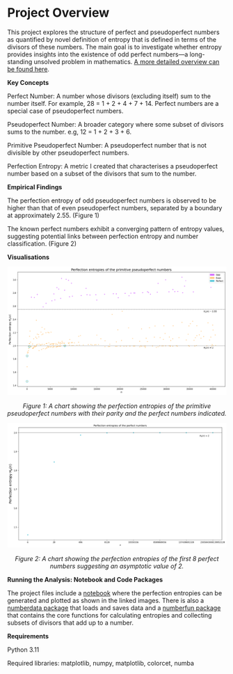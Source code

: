 # Project Overview

This project explores the structure of perfect and pseudoperfect numbers as quantified by novel definition of entropy that is defined in terms of the divisors of these numbers. The main goal is to investigate whether entropy provides insights into the existence of odd perfect numbers—a long-standing unsolved problem in mathematics.
[A more detailed overview can be found here](https://github.com/Dank-o/Perfection_Entropy/blob/main/detailed_overview.ipynb).

**Key Concepts**

Perfect Number: A number whose divisors (excluding itself) sum to the number itself. For example, 28 = 1 + 2 + 4 + 7 + 14. Perfect numbers are a special case of pseudoperfect numbers.

Pseudoperfect Number: A broader category where some subset of divisors sums to the number. e.g, 12 = 1 + 2 + 3 + 6.

Primitive Pseudoperfect Number: A pseudoperfect number that is not divisible by other pseudoperfect numbers.

Perfection Entropy: A metric I created that characterises a pseudoperfect number based on a subset of the divisors that sum to the number.

**Empirical Findings**

The perfection entropy of odd pseudoperfect numbers is observed to be higher than that of even pseudoperfect numbers, separated by a boundary at approximately 2.55. (Figure 1)

The known perfect numbers exhibit a converging pattern of entropy values, suggesting potential links between perfection entropy and number classification. (Figure 2)

**Visualisations**

<div style="text-align: center;">
    <img src="images/perfection_entropies_primitives.png" alt="A chart showing the perfection entropies of the primitive pseudoperfect numbers with their parity and the perfect numbers indicated.">
    <p style="text-align: center;"><em>Figure 1: A chart showing the perfection entropies of the primitive pseudoperfect numbers with their parity and the perfect numbers indicated.</em></p>
</div>

<div style="text-align: center;">
    <img src="images/Perfection_entropies_perfect_only.png" alt="A chart showing the perfection entropies of the first 8 perfect numbers suggesting an asymptotic value of 2.">
    <p style="text-align: center;"><em>Figure 2: A chart showing the perfection entropies of the first 8 perfect numbers suggesting an asymptotic value of 2.</em></p>
</div

**Running the Analysis: Notebook and Code Packages**


The project files include a [notebook](notebooks/perfection_entropies.ipynb) where the perfection entropies can be generated and plotted as shown in the linked images. There is also a [numberdata package](src/numberdata) that loads and saves data and a [numberfun package](src/numberfun) that contains the core functions for calculating entropies and collecting subsets of divisors that add up to a number.


**Requirements**

Python 3.11

Required libraries: matplotlib, numpy, matplotlib, colorcet, numba
